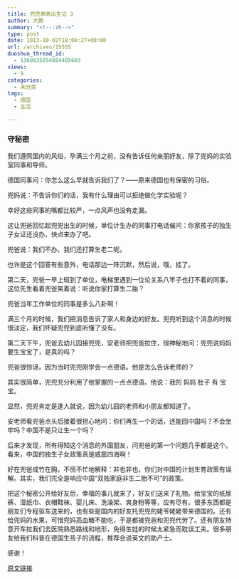 ```yaml
---
title: 兜兜弟弟出生记 3
author: 大鹏
summary: "<!--:zh-->"
type: post
date: 2013-10-02T18:08:27+00:00
url: /archives/15555
duoshuo_thread_id:
  - 1360835854884405603
views:
  - 9
categories:
  - 未分类
tags:
  - 德国
  - 生活

---
```

<!--:zh-->

### 守秘密

我们遵照国内的风俗，孕满三个月之前，没有告诉任何亲朋好友，除了兜妈的实验室同事和导师。

德国同事问：你怎么这么早就告诉我们了？——原来德国也有保密的习俗。

兜妈说：不告诉你们的话，我有什么理由可以拒绝做化学实验呢？

幸好这些同事的嘴都比较严，一点风声也没有走漏。

这让兜爸回忆起兜兜出生的时候，单位计生办的同事打电话催问：你家孩子的独生子女证还没办，快点来办了吧。

兜爸说：我们不办。我们还打算生老二呢。

也许是这个回答有些意外，电话那边一阵沉默，然后说，哦，挂了。

第二天，兜爸一早上班到了单位，电梯里遇到一位论关系八竿子也打不着的同事，这位先生看着兜爸笑着说：听说你家打算生二胎？

兜爸当年工作单位的同事是多么八卦啊！

满三个月的时候，我们把消息告诉了家人和身边的好友。兜兜听到这个消息的时候很淡定，我们怀疑兜兜到底听懂了没有。

第二天下午，兜爸去幼儿园接兜兜，安老师把兜爸拉住，很神秘地问：兜兜说妈妈要生宝宝了，是真的吗？

兜爸很惊讶。因为当时兜兜刚学会一点德语。他是怎么告诉老师的？

其实很简单，兜兜充分利用了他掌握的一点点德语。他说：我的 妈妈 肚子 有 宝宝。

显然，兜兜肯定是逢人就说，因为幼儿园的老师和小朋友都知道了。

安老师看兜爸点头后接着很担心地问：你们再生一个的话，还能回中国吗？不会坐牢吗？中国不是只让生一个吗？

后来才发现，所有得知这个消息的外国朋友，问兜爸的第一个问题几乎都是这个。看来，中国的独生子女政策真是威震四海啊！

好在兜爸成竹在胸，不慌不忙地解释：非也非也，你们对中国的计划生育政策有误解。其实，我们完全是响应中国“双独家庭非生二胎不可”的政策。

把这个秘密公开给好友后，幸福的事儿就来了，好友们送来了礼物。给宝宝的纸尿裤、湿纸巾、衣帽鞋袜、婴儿床、洗澡架、爽身粉等等，应有尽有。很多东西都是朋友们专程驱车送来的，也有些是国内的好友托兜兜的姥爷姥姥带来德国的。还有给兜妈的水果，可惜兜妈高血糖不能吃，于是都被兜爸和兜兜代劳了。还有朋友特意开车拉我们去医院熟悉路线和地形，免得生娃的时候太紧急而耽误工夫。很多朋友给我们科普在德国生孩子的流程，推荐会说英文的助产士。

感谢！<!--:-->

[原文链接](http://dapengde.com/archives/15555)

